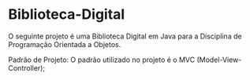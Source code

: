 # Biblioteca-Digital
O seguinte projeto é uma Biblioteca Digital em Java para a Disciplina de Programação Orientada a Objetos.

Padrão de Projeto: O padrão utilizado no projeto é o MVC (Model-View-Controller);